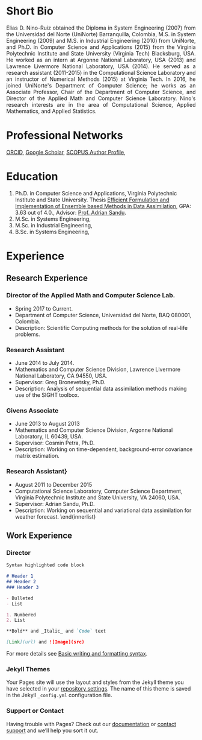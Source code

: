 # Short Bio

<div style="text-align: justify">Elias D. Nino-Ruiz obtained the Diploma in System Engineering (2007) from the Universidad del Norte (UniNorte) Barranquilla, Colombia, M.S. in System Engineering (2009) and M.S. in Industrial Engineering (2010) from UniNorte, and Ph.D. in Computer Science and Applications (2015) from the Virginia Polytechnic Institute and State University (Virginia Tech) Blacksburg, USA. He worked as an intern at Argonne National Laboratory, USA (2013) and Lawrence Livermore National Laboratory, USA (2014). He served as a research assistant (2011-2015) in the Computational Science Laboratory and an instructor of Numerical Methods (2015) at Virginia Tech. In 2016, he joined UniNorte's Department of Computer Science; he works as an Associate Professor, Chair of the Department of Computer Science, and Director of the Applied Math and Computer Science Laboratory. Nino's research interests are in the area of Computational Science, Applied Mathematics, and Applied Statistics.</div>

# Professional Networks

[ORCID](https://orcid.org/0000-0001-7784-8163), [Google Scholar](https://scholar.google.com/citations?user=IE8dAAgAAAAJ&hl=en), [SCOPUS Author Profile](https://www.scopus.com/authid/detail.uri?authorId=36603283600), 

# Education

1. Ph.D. in Computer Science and Applications, Virginia Polytechnic Institute and State University. Thesis [Efficient Formulation and Implementation of Ensemble based Methods in Data Assimilation](https://vtechworks.lib.vt.edu/handle/10919/64438), GPA: 3.63 out of  4.0., Advisor: [Prof. Adrian Sandu](http://people.cs.vt.edu/~asandu/).
2. M.Sc. in Systems Engineering,
3. M.Sc. in Industrial Engineering,
4. B.Sc. in Systems Engineering,

# Experience

## Research Experience

### Director of the Applied Math and Computer Science Lab. 

- Spring 2017 to Current. 
- Department of Computer Science, Universidad del Norte, BAQ 080001, Colombia. 
- Description: Scientific Computing methods for the solution of real-life problems. 

### Research Assistant

- June 2014 to July 2014.
- Mathematics and Computer Science Division, Lawrence Livermore National Laboratory, CA 94550, USA.
- Supervisor: Greg Bronevetsky, Ph.D.
- Description: Analysis of sequential data assimilation methods making use of the SIGHT toolbox. 

### Givens Associate

- June 2013 to August 2013
- Mathematics and Computer Science Division, Argonne National Laboratory, IL 60439, USA.
- Supervisor: Cosmin Petra, Ph.D. 
- Description: Working on time-dependent, background-error covariance matrix estimation.

### Research Assistant} 

- August 2011 to December 2015
- Computational Science Laboratory, Computer Science Department, Virginia Polytechnic Institute and State University, VA 24060, USA.
- Supervisor: Adrian Sandu, Ph.D.
- Description: Working on sequential and variational data assimilation for weather forecast. 
\end{innerlist}

## Work Experience

### Director



```markdown
Syntax highlighted code block

# Header 1
## Header 2
### Header 3

- Bulleted
- List

1. Numbered
2. List

**Bold** and _Italic_ and `Code` text

[Link](url) and ![Image](src)
```

For more details see [Basic writing and formatting syntax](https://docs.github.com/en/github/writing-on-github/getting-started-with-writing-and-formatting-on-github/basic-writing-and-formatting-syntax).

### Jekyll Themes

Your Pages site will use the layout and styles from the Jekyll theme you have selected in your [repository settings](https://github.com/enino84/enino84.github.io/settings/pages). The name of this theme is saved in the Jekyll `_config.yml` configuration file.

### Support or Contact

Having trouble with Pages? Check out our [documentation](https://docs.github.com/categories/github-pages-basics/) or [contact support](https://support.github.com/contact) and we’ll help you sort it out.
